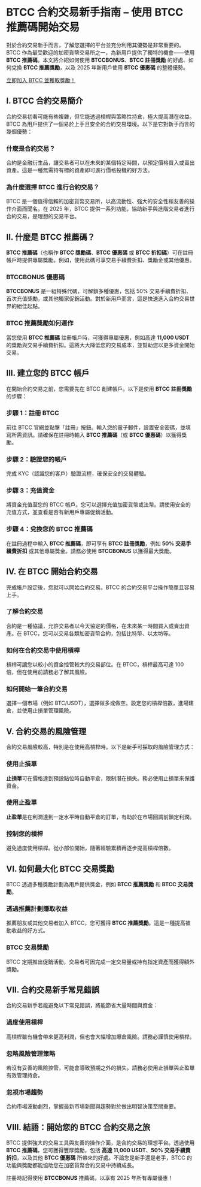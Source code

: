 <h1>BTCC 合約交易新手指南 – 使用 BTCC 推薦碼開始交易</h1>

<p>對於合約交易新手而言，了解您選擇的平台並充分利用其優勢是非常重要的。BTCC 作為最受歡迎的加密貨幣交易所之一，為新用戶提供了獨特的機會——使用 <strong>BTCC 推薦碼</strong>。本文將介紹如何使用 <strong>BTCCBONUS</strong>、<strong>BTCC 註冊獎勵</strong> 的好處、如何兌換 <strong>BTCC 推薦獎勵</strong>，以及 2025 年新用戶使用 <strong>BTCC 優惠碼</strong> 的整體優勢。</p>
<a href="https://partner.btcc.com/us/c/BTCCBONUS/9303" target="_blank">立即加入 BTCC 並獲取獎勵！</a>

<h2>I. BTCC 合約交易簡介</h2>
<p>合約交易初看可能有些複雜，但它能透過槓桿與策略性持倉，極大提高潛在收益。BTCC 為用戶提供了一個易於上手且安全的合約交易環境。以下是它對新手而言的幾個優勢：</p>

<h3>什麼是合約交易？</h3>
<p>合約是金融衍生品，讓交易者可以在未來的某個特定時間，以預定價格買入或賣出資產。這是一種無需持有標的資產即可進行價格投機的好方法。</p>

<h3>為什麼選擇 BTCC 進行合約交易？</h3>
<p>BTCC 是一個值得信賴的加密貨幣交易所，以高流動性、強大的安全性和友善的操作介面而聞名。在 2025 年，BTCC 提供一系列功能，協助新手與進階交易者進行合約交易，是理想的交易平台。</p>

<h2>II. 什麼是 BTCC 推薦碼？</h2>
<p><strong>BTCC 推薦碼</strong>（也稱作 <strong>BTCC 獎勵碼</strong>、<strong>BTCC 優惠碼</strong> 或 <strong>BTCC 折扣碼</strong>）可在註冊帳戶時提供專屬獎勵。例如，使用此碼可享交易手續費折扣、獎勵金或其他優惠。</p>

<h3>BTCCBONUS 優惠碼</h3>
<p><strong>BTCCBONUS</strong> 是一組特殊代碼，可解鎖多種優惠，包括 50% 交易手續費折扣、首次充值獎勵，或其他獨家促銷活動。對於新用戶而言，這是快速進入合約交易世界的絕佳起點。</p>

<h3>BTCC 推薦獎勵如何運作</h3>
<p>當您使用 <strong>BTCC 推薦碼</strong> 註冊帳戶時，可獲得專屬優惠，例如高達 <strong>11,000 USDT</strong> 的獎勵與交易手續費折扣。這將大大降低您的交易成本，並幫助您以更多資金開始交易。</p>

<h2>III. 建立您的 BTCC 帳戶</h2>
<p>在開始合約交易之前，您需要先在 BTCC 創建帳戶。以下是使用 <strong>BTCC 註冊獎勵</strong> 的步驟：</p>

<h3>步驟 1：註冊 BTCC</h3>
<p>前往 BTCC 官網並點擊「註冊」按鈕。輸入您的電子郵件，設置安全密碼，並填寫所需資訊。請確保在註冊時輸入 <strong>BTCC 推薦碼</strong>（或 <strong>BTCC 優惠碼</strong>）以獲得獎勵。</p>

<h3>步驟 2：驗證您的帳戶</h3>
<p>完成 KYC（認識您的客戶）驗證流程，確保安全的交易體驗。</p>

<h3>步驟 3：充值資金</h3>
<p>將資金充值至您的 BTCC 帳戶。您可以選擇充值加密貨幣或法幣。請使用安全的充值方式，並查看是否有新用戶專屬促銷活動。</p>

<h3>步驟 4：兌換您的 BTCC 推薦碼</h3>
<p>在註冊過程中輸入 <strong>BTCC 推薦碼</strong>，即可享有 <strong>BTCC 註冊獎勵</strong>，例如 <strong>50% 交易手續費折扣</strong> 或其他專屬獎金。請務必使用 <strong>BTCCBONUS</strong> 以獲得最大獎勵。</p>

<h2>IV. 在 BTCC 開始合約交易</h2>
<p>完成帳戶設定後，您就可以開始合約交易。BTCC 的合約交易平台操作簡單且容易上手。</p>

<h3>了解合約交易</h3>
<p>合約是一種協議，允許交易者以今天協定的價格，在未來某一時間買入或賣出資產。在 BTCC，您可以交易各類加密貨幣合約，包括比特幣、以太坊等。</p>

<h3>如何在合約交易中使用槓桿</h3>
<p>槓桿可讓您以較小的資金控管較大的交易部位。在 BTCC，槓桿最高可達 100 倍，但在使用前請務必了解其風險。</p>

<h3>如何開始一筆合約交易</h3>
<p>選擇一個市場（例如 BTC/USDT），選擇做多或做空。設定您的槓桿倍數，進場建倉，並使用止損單管理風險。</p>

<h2>V. 合約交易的風險管理</h2>
<p>合約交易風險較高，特別是在使用高槓桿時。以下是新手可採取的風險管理方式：</p>

<h3>使用止損單</h3>
<p><strong>止損單</strong>可在價格達到預設點位時自動平倉，限制潛在損失。務必使用止損單來保護資金。</p>

<h3>使用止盈單</h3>
<p><strong>止盈單</strong>是在利潤達到一定水平時自動平倉的訂單，有助於在市場回調前鎖定利潤。</p>

<h3>控制您的槓桿</h3>
<p>避免過度使用槓桿。從小部位開始，隨著經驗累積再逐步提高槓桿倍數。</p>

<h2>VI. 如何最大化 BTCC 交易獎勵</h2>
<p>BTCC 透過多種獎勵計劃為用戶提供獎金，例如 <strong>BTCC 推薦獎勵</strong> 和 <strong>BTCC 交易獎勵</strong>。</p>

<h3>透過推薦計劃賺取收益</h3>
<p>推薦朋友或其他交易者加入 BTCC，您可獲得 <strong>BTCC 推薦獎勵</strong>。這是一種提高被動收益的好方式。</p>

<h3>BTCC 交易獎勵</h3>
<p>BTCC 定期推出促銷活動，交易者可因完成一定交易量或持有指定資產而獲得額外獎勵。</p>

<h2>VII. 合約交易新手常見錯誤</h2>
<p>合約交易新手若能避免以下常見錯誤，將能節省大量時間與資金：</p>

<h3>過度使用槓桿</h3>
<p>高槓桿雖有機會帶來更高利潤，但也會大幅增加爆倉風險。請務必謹慎使用槓桿。</p>

<h3>忽略風險管理策略</h3>
<p>若沒有妥善的風險控管，可能會導致預期之外的損失。請務必使用止損單與止盈單有效管理持倉。</p>

<h3>忽視市場趨勢</h3>
<p>合約市場波動劇烈，掌握最新市場新聞與趨勢對於做出明智決策至關重要。</p>

<h2>VIII. 結語：開始您的 BTCC 合約交易之旅</h2>
<p>BTCC 提供強大的交易工具與友善的操作介面，是合約交易的理想平台。透過使用 <strong>BTCC 推薦碼</strong>，您可獲得豐厚獎勵，包括 <strong>高達 11,000 USDT</strong>、<strong>50% 交易手續費折扣</strong>，以及其他 <strong>BTCC 優惠碼</strong> 所帶來的好處。不論您是新手還是老手，BTCC 的功能與獎勵都能協助您在加密貨幣合約交易中持續成長。</p>

<p>註冊時記得使用 <strong>BTCCBONUS</strong> 推薦碼，以享有 2025 年所有專屬優惠！</p>
